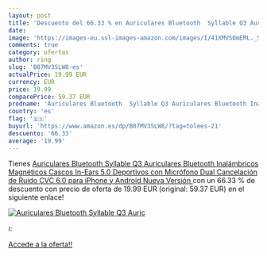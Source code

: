 ```yaml
---
layout: post
title: 'Descuento del 66.33 % en Auriculares Bluetooth  Syllable Q3 Auric'
date: 
image: 'https://images-eu.ssl-images-amazon.com/images/I/41XMVSOmEML._SL200_.jpg'
comments: true
category: ofertas
author: ring
slug: 'B07MV3SLW8-es'
actualPrice: 19.99 EUR
currency: EUR
price: 19.99
comparePrice: 59.37 EUR
prodname: 'Auriculares Bluetooth  Syllable Q3 Auriculares Bluetooth Inalámbricos Magnéticos Cascos In-Ears 5.0 Deportivos con Micrófono Dual  Cancelación de Ruido CVC 6.0 para iPhone y Android  Nueva Versión  '
country: 'es'
flag: '🇪🇸'
buyurl: 'https://www.amazon.es/dp/B07MV3SLW8/?tag=tolees-21'
descuento: '66.33'
average: '19.99'
---
```


Tienes [Auriculares Bluetooth  Syllable Q3 Auriculares Bluetooth Inalámbricos Magnéticos Cascos In-Ears 5.0 Deportivos con Micrófono Dual  Cancelación de Ruido CVC 6.0 para iPhone y Android  Nueva Versión  ](https://www.amazon.es/dp/B07MV3SLW8/?tag=tolees-21) con un 66.33 % de descuento con precio de oferta de 19.99 EUR (original: 59.37 EUR) en el siguiente enlace!

[![Auriculares Bluetooth  Syllable Q3 Auric](https://images-eu.ssl-images-amazon.com/images/I/41XMVSOmEML._SL200_.jpg)](https://www.amazon.es/dp/B07MV3SLW8/?tag=tolees-21)

ℹ️:


[Accede a la oferta!!](https://www.amazon.es/dp/B07MV3SLW8/?tag=tolees-21)
